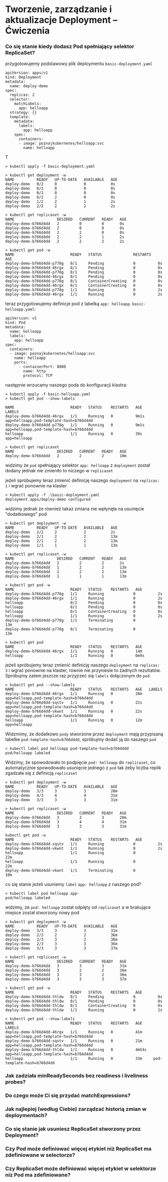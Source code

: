 # Tworzenie, zarządzanie i aktualizacje Deployment – Ćwiczenia

### Co się stanie kiedy dodasz Pod spełniający selektor ReplicaSet?

przygotowujemy podstawowy plik deploymentu `basic-deployment.yaml`
```
apiVersion: apps/v1
kind: Deployment
metadata:
  name: deploy-demo
spec:
  replicas: 2
  selector:
    matchLabels:
      app: helloapp
  strategy: {}
  template:
    metadata:
      labels:
        app: helloapp
    spec:
      containers:
      - image: poznajkubernetes/helloapp:svc
        name: helloapp
```

T
```
> kubectl apply -f basic-deployment.yaml

> kubectl get deployment -w
NAME          READY   UP-TO-DATE   AVAILABLE   AGE     
deploy-demo   0/2     0            0           0s      
deploy-demo   0/2     0            0           0s      
deploy-demo   0/2     0            0           0s      
deploy-demo   0/2     2            0           0s      
deploy-demo   1/2     2            1           2s      
deploy-demo   2/2     2            2           2s  

> kubectl get replicaset -w
NAME                   DESIRED   CURRENT   READY   AGE    
deploy-demo-b766d4dd   2         0         0       0s     
deploy-demo-b766d4dd   2         0         0       0s     
deploy-demo-b766d4dd   2         2         0       0s     
deploy-demo-b766d4dd   2         2         1       2s     
deploy-demo-b766d4dd   2         2         2       2s

> kubectl get pod -w
NAME                         READY   STATUS              RESTARTS   AGE
deploy-demo-b766d4dd-p778g   0/1     Pending             0          0s
deploy-demo-b766d4dd-46rgx   0/1     Pending             0          0s
deploy-demo-b766d4dd-p778g   0/1     Pending             0          0s
deploy-demo-b766d4dd-46rgx   0/1     Pending             0          0s
deploy-demo-b766d4dd-p778g   0/1     ContainerCreating   0          0s        
deploy-demo-b766d4dd-46rgx   0/1     ContainerCreating   0          0s        
deploy-demo-b766d4dd-p778g   1/1     Running             0          2s        
deploy-demo-b766d4dd-46rgx   1/1     Running             0          2s  
```

teraz przygotowujemy definicje pod z labelką `app: helloapp`. `basic-helloapp.yaml`:
```
apiVersion: v1
kind: Pod
metadata:
  name: helloapp
  labels:
    app: helloapp
spec:
  containers:
  - image: poznajkubernetes/helloapp:svc
    name: helloapp
    ports:
      - containerPort: 8080
        name: http
        protocol: TCP
```

następnie wrzucamy naszego poda do konfiguracji klastra:
```
> kubectl apply -f basic-helloapp.yaml
> kubectl get pod --show-labels

NAME                         READY   STATUS    RESTARTS   AGE    LABELS
deploy-demo-b766d4dd-46rgx   1/1     Running   0          9m1s   app=helloapp,pod-template-hash=b766d4dd
deploy-demo-b766d4dd-p778g   1/1     Running   0          9m1s   app=helloapp,pod-template-hash=b766d4dd
helloapp                     1/1     Running   0          39s    app=helloapp

> kubectl get replicaset
NAME                   DESIRED   CURRENT   READY   AGE
deploy-demo-b766d4dd   2         2         2       10m
```

widzimy że `pod` spełniający selektor `app: helloapp` z `deployment` został dodany jednak nie zmieniło to niczego w `replicaset`

jeżeli spróbujemy teraz zmienić definicję naszego `deployment` na `replicas: 1` i wgrać ponownie na klaster
```
> kubectl apply -f .\basic-deployment.yaml
deployment.apps/deploy-demo configured
```

widzimy jednak że również takaz zmiana nie wpłynęła na usunięcie "dodatkowego" pod
```
> kubectl get deployment -w
NAME          READY   UP-TO-DATE   AVAILABLE   AGE     
deploy-demo   2/2     2            2           2s      
deploy-demo   2/1     2            2           13m
deploy-demo   2/1     2            2           13m
deploy-demo   1/1     1            1           13m

> kubectl get replicaset -w
NAME                   DESIRED   CURRENT   READY   AGE   
deploy-demo-b766d4dd   2         2         2       2s    
deploy-demo-b766d4dd   1         2         2       13m
deploy-demo-b766d4dd   1         2         2       13m
deploy-demo-b766d4dd   1         1         1       13m

> kubectl get pod -w
NAME                         READY   STATUS    RESTARTS   AGE     
deploy-demo-b766d4dd-p778g   1/1     Running             0          2s       
deploy-demo-b766d4dd-46rgx   1/1     Running             0          2s       
helloapp                     0/1     Pending             0          0s       
helloapp                     0/1     Pending             0          0s       
helloapp                     0/1     ContainerCreating   0          0s       
helloapp                     1/1     Running             0          2s       
deploy-demo-b766d4dd-p778g   1/1     Terminating         0          13m
deploy-demo-b766d4dd-p778g   0/1     Terminating         0          13m

> kubectl get pod
NAME                         READY   STATUS    RESTARTS   AGE
deploy-demo-b766d4dd-46rgx   1/1     Running   0          14m 
helloapp                     1/1     Running   0          6m9s
```

jeżeli spróbujemy teraz zmienić definicję naszego `deployment` na `replicas: 3` i wgrać ponownie na klaster, równie nie przyniesie to żadnych rezultatów.
Spróbujmy zatem jeszcze raz przyjrzeć się `labels` dołączonym do `pod`.

```
> kubectl get pod --show-labels
NAME                         READY   STATUS    RESTARTS   AGE   LABELS
deploy-demo-b766d4dd-46rgx   1/1     Running   0          20m   app=helloapp,pod-template-hash=b766d4dd
deploy-demo-b766d4dd-sqstv   1/1     Running   0          22s   app=helloapp,pod-template-hash=b766d4dd
deploy-demo-b766d4dd-vkwnt   1/1     Running   0          22s   app=helloapp,pod-template-hash=b766d4dd
helloapp                     1/1     Running   0          12m   app=helloapp
```

Widzmimy, że dodatkowo `pody` stworzone przez `deployment` mają przypisaną labelke `pod-template-hash=b766d4dd`, spróbujmy dodać ją do naszego `pod`
```
> kubectl label pod helloapp pod-template-hash=b766d4dd
pod/helloapp labeled
```

Widzimy, że spowodowało to podpięcie `pod: helloapp` do `replicaset`, co automatycznie spowodowało usunięcie jednego z `pod` tak żeby liczba replik zgadzała się z definicją `replicaset`
```
> kubectl get deployment -w
NAME          READY   UP-TO-DATE   AVAILABLE   AGE 
deploy-demo   3/3     3            3           20m
deploy-demo   4/3     4            4           31m
deploy-demo   3/3     3            3           31m

> kubectl get replicaset -w
NAME                   DESIRED   CURRENT   READY   AGE   
deploy-demo-b766d4dd   3         3         3       20m
deploy-demo-b766d4dd   3         4         4       31m
deploy-demo-b766d4dd   3         3         3       31m

kubectl get pod -w
NAME                         READY   STATUS    RESTARTS   AGE
deploy-demo-b766d4dd-sqstv   1/1     Running             0          2s
deploy-demo-b766d4dd-vkwnt   1/1     Running             0          2s
helloapp                     1/1     Running             0          22m
helloapp                     1/1     Running             0          22m
deploy-demo-b766d4dd-vkwnt   1/1     Terminating         0          10m      
```

co się stanie jeżeli usuniemy `label` `app: helloapp` z naszego pod?

```
> kubectl label pod helloapp app-  
pod/helloapp labeled
```

widzimy, że `pod: helloapp` został odpięty od `replicaset` a w brakujące miejsce został stworzony nowy pod

```
> kubectl get deployment -w
NAME          READY   UP-TO-DATE   AVAILABLE   AGE
deploy-demo   3/3     3            3           31m
deploy-demo   2/3     2            2           36m
deploy-demo   2/3     3            2           36m
deploy-demo   2/3     3            3           36m
deploy-demo   3/3     3            3           37m

> kubectl get replicaset -w
NAME                   DESIRED   CURRENT   READY   AGE   
deploy-demo-b766d4dd   3         3         3       31m   
deploy-demo-b766d4dd   3         2         2       36m
deploy-demo-b766d4dd   3         3         2       36m
deploy-demo-b766d4dd   3         3         3       37m

> kubectl get pod -w
NAME                         READY   STATUS    RESTARTS   AGE
deploy-demo-b766d4dd-thldw   0/1     Pending             0          0s
deploy-demo-b766d4dd-thldw   0/1     Pending             0          0s       
deploy-demo-b766d4dd-thldw   0/1     ContainerCreating   0          0s
deploy-demo-b766d4dd-thldw   1/1     Running             0          2s

> kubectl get pod --show-labels    
NAME                         READY   STATUS    RESTARTS   AGE     LABELS
deploy-demo-b766d4dd-46rgx   1/1     Running   0          41m     app=helloapp,pod-template-hash=b766d4dd
deploy-demo-b766d4dd-sqstv   1/1     Running   0          21m     app=helloapp,pod-template-hash=b766d4dd
deploy-demo-b766d4dd-thldw   1/1     Running   0          4m54s   app=helloapp,pod-template-hash=b766d4dd
helloapp                     1/1     Running   0          33m     pod-template-hash=b766d4dd
```

### Jak zadziała minReadySeconds bez readiness i liveliness probes?

### Do czego może Ci się przydać matchExpressions?

### Jak najlepiej (według Ciebie) zarządzać historią zmian w deploymentach?

### Co się stanie jak usuniesz ReplicaSet stworzony przez Deployment?

### Czy Pod może definiować więcej etykiet niż ReplicaSet ma zdefiniowane w selectorze?

### Czy ReplicaSet może definiować więcej etykiet w selektorze niz Pod ma zdefiniowane?